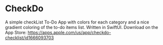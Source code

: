# CheckDo
A simple checkList To-Do App with colors for each category and a nice gradient coloring of the to-do items list. Written in SwiftUI.
Download on the App Store: https://apps.apple.com/us/app/checkdo-checklist/id1666093703
